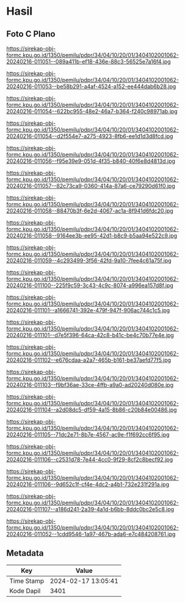 # Hasil

## Foto C Plano

https://sirekap-obj-formc.kpu.go.id/1350/pemilu/pdpr/34/04/10/20/01/3404102001062-20240216-011051--089a411b-ef18-436e-88c3-56525e7a16f4.jpg

https://sirekap-obj-formc.kpu.go.id/1350/pemilu/pdpr/34/04/10/20/01/3404102001062-20240216-011053--be58b291-a4af-4524-a152-ee444dab6b28.jpg

https://sirekap-obj-formc.kpu.go.id/1350/pemilu/pdpr/34/04/10/20/01/3404102001062-20240216-011054--622bc955-48e2-46a7-b364-f240c98971ab.jpg

https://sirekap-obj-formc.kpu.go.id/1350/pemilu/pdpr/34/04/10/20/01/3404102001062-20240216-011054--d2f554e7-a275-4923-8fb6-ee1d1d3d8fcd.jpg

https://sirekap-obj-formc.kpu.go.id/1350/pemilu/pdpr/34/04/10/20/01/3404102001062-20240216-011056--f95e39e9-051d-4f35-b840-40f6e8d4813d.jpg

https://sirekap-obj-formc.kpu.go.id/1350/pemilu/pdpr/34/04/10/20/01/3404102001062-20240216-011057--82c73ca9-0360-414a-87a6-ce79290d61f0.jpg

https://sirekap-obj-formc.kpu.go.id/1350/pemilu/pdpr/34/04/10/20/01/3404102001062-20240216-011058--88470b3f-6e2d-4067-ac1a-8f941d6fdc20.jpg

https://sirekap-obj-formc.kpu.go.id/1350/pemilu/pdpr/34/04/10/20/01/3404102001062-20240216-011058--9164ee3b-ee95-42d1-b8c9-b5aa94e522c9.jpg

https://sirekap-obj-formc.kpu.go.id/1350/pemilu/pdpr/34/04/10/20/01/3404102001062-20240216-011059--4c293499-3f56-42fd-9a10-7fee4c61a75f.jpg

https://sirekap-obj-formc.kpu.go.id/1350/pemilu/pdpr/34/04/10/20/01/3404102001062-20240216-011100--225f9c59-3c43-4c9c-8074-a996ea157d8f.jpg

https://sirekap-obj-formc.kpu.go.id/1350/pemilu/pdpr/34/04/10/20/01/3404102001062-20240216-011101--a1666741-392e-479f-947f-906ac744c1c5.jpg

https://sirekap-obj-formc.kpu.go.id/1350/pemilu/pdpr/34/04/10/20/01/3404102001062-20240216-011101--d7e5f396-64ca-42c8-b41c-be4c70b77e4e.jpg

https://sirekap-obj-formc.kpu.go.id/1350/pemilu/pdpr/34/04/10/20/01/3404102001062-20240216-011102--e676cdaa-a2a7-465b-b161-be37aefd77f5.jpg

https://sirekap-obj-formc.kpu.go.id/1350/pemilu/pdpr/34/04/10/20/01/3404102001062-20240216-011103--f9bf36ae-33ce-4ffb-a9a0-ad20240d080e.jpg

https://sirekap-obj-formc.kpu.go.id/1350/pemilu/pdpr/34/04/10/20/01/3404102001062-20240216-011104--a2d08dc5-df59-4a15-8b86-c20b84e00486.jpg

https://sirekap-obj-formc.kpu.go.id/1350/pemilu/pdpr/34/04/10/20/01/3404102001062-20240216-011105--71dc2e71-8b7e-4567-ac9e-f1f692cc6f95.jpg

https://sirekap-obj-formc.kpu.go.id/1350/pemilu/pdpr/34/04/10/20/01/3404102001062-20240216-011106--c2531d78-7e44-4cc0-9f29-8cf2c8becf92.jpg

https://sirekap-obj-formc.kpu.go.id/1350/pemilu/pdpr/34/04/10/20/01/3404102001062-20240216-011106--9d652c1f-cf4e-4dc2-a4b1-732e231f291a.jpg

https://sirekap-obj-formc.kpu.go.id/1350/pemilu/pdpr/34/04/10/20/01/3404102001062-20240216-011107--a186d241-2a39-4a1d-b6bb-8ddc0bc2e5c8.jpg

https://sirekap-obj-formc.kpu.go.id/1350/pemilu/pdpr/34/04/10/20/01/3404102001062-20240216-011052--1cdd9546-1a97-467b-ada6-e7c484208761.jpg


## Metadata

| Key        | Value               |
| ---------- | ------------------- |
| Time Stamp | 2024-02-17 13:05:41 |
| Kode Dapil | 3401                |




